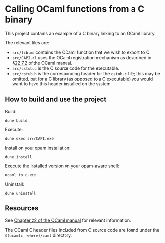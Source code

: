 # Calling OCaml functions from a C binary

This project contains an example of a C binary linking to an OCaml library.

The relevant files are:

- `src/lib.ml` contains the OCaml function that we wish to export to C.
- `src/CAPI.ml` uses the OCaml registration mechanism as described in [§22.7.2](https://v2.ocaml.org/manual/intfc.html#ss:c-closures) of the OCaml manual.
- `src/cstub.c` is the C source code for the executable.
- `src/cstub.h` is the corresponding header for the `cstub.c` file; this may be omitted, but for a C library (as opposed to a C executable) you would want to have this header installed on the system.

## How to build and use the project

Build:

    dune build

Execute:

    dune exec src/CAPI.exe

Install on your opam installation:

    dune install

Execute the installed version on your opam-aware shell:

    ocaml_to_c.exe

Uninstall:

    dune uninstall

## Resources

See [Chapter 22 of the OCaml manual](https://v2.ocaml.org/manual/intfc.html) for relevant information.

The OCaml C header files included from C source code are found under the `$(ocamlc -where)/caml` directory.
